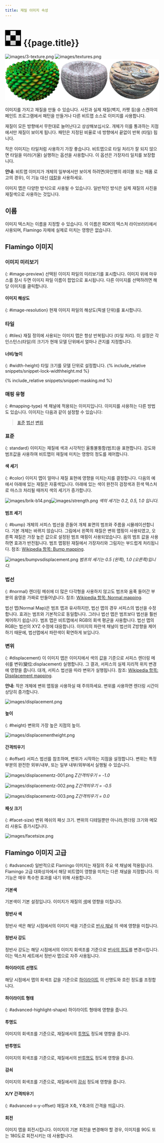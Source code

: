 ```yaml
---
title: 재질 이미지 속성
---
```



# ![images/images.svg](images/images.svg) {{page.title}}

![images/3-texture.png](images/3-texture.png)
![images/textures.png](images/textures.png)
![images/solidcolors.png](images/textureset.png)

이미지를 가지고 재질을 만들 수 있습니다. 사진과 실제 재질(벽지, 카펫 등)을 스캔하여 페인트 프로그램에서 패턴을 만들거나 다른 비트맵 소스로 이미지를 사용합니다.

재질이 모든 방향에서 무한대로 늘어난다고 상상해보십시오. 개체가 이를 통과하는 지점에서만 재질이 보이게 됩니다. 패턴은 지정된 비율로 네 방향에서 끝없이 반복 (타일) 됩니다.

작은 이미지는 타일처럼 사용하기 가장 좋습니다. 비트맵으로 타일 처리가 잘 되지 않으면 타일을 미러(거울) 실행하는 옵션을 사용합니다. 이 옵션은 가장자리 일치를 보장합니다.

**안내:** 비트맵 이미지가 개체의 일부에서만 보이게 하려면(와인병의 레이블 또는 제품 로고의 경우), 이 기능 대신 [데칼](properties-decal.html)을 사용하세요.

이미지 맵은 다양한 방식으로 사용될 수 있습니다. 일반적인 방식은 실제 재질의 사진을 재질색으로 사용하는 것입니다.

## 이름
이미지 텍스처는 이름을 지정할 수 있습니다. 이 이름은 RDK의 텍스처 라이브러리에서 사용되며, Flamingo 자체에 실제로 미치는 영향은 없습니다.

## Flamingo 이미지

### 이미지 미리보기
{: #image-preview}
선택된 이미지 파일의 미리보기를 표시합니다. 이미지 위에 마우스를 잠시 두면 이미지 파일 이름이 팝업으로 표시됩니다. 다른 이미지를 선택하려면 해당 이미지를 클릭합니다.

#### 이미지 해상도
{: #image-resolution}
현재 이미지 파일의 해상도(픽셀 단위)를 표시합니다.

### 타일
{: #tiles}
재질 정의에 사용되는 이미지 맵은 항상 반복됩니다 (타일 처리). 이 설정은 각 인스턴스(타일)의 크기가 현재 모델 단위에서 얼마나 큰지를 지정합니다.

#### 너비/높이
{: #width-height}
타일 크기를 모델 단위로 설정합니다.
{% include_relative snippets/snippet-lock-widthheight.md %}

{% include_relative snippets/snippet-masking.md %}

### 매핑 유형
{: #mapping-type}
색 채널에 적용되는 이미지입니다. 이미지를 사용하는 다른 방법도 있습니다. 이미지는 다음과 같이 설정할 수 있습니다:

> [표준](#standard)
> [법선](#normal)
> [변위](#displacement)

### 표준
{: standard}
이미지는 재질에 색과 시각적인 울퉁불퉁함(범프)을 표현합니다. 강도와 범프값을 사용하여 비트맵이 재질에 미치는 영향의 정도를 제어합니다.

#### 색 세기
{: #color}
이미지 맵이 얼마나 재질 표현에 영향을 미치는지를 결정합니다. 다음의 예에서 아래에 있는 재질은 자홍색입니다. 아래에 있는 색이 완전히 검정색과 흰색 텍스처로 마스크 처리될 때까지 색의 세기가 증가합니다.

![images/brik-b14.png](images/brik-b14.png)![images/strength.png](images/strength.png)
*색의 세기는 0.2, 0.5, 1.0 입니다.*

#### 범프 세기
{: #bump}
개체의 서피스 법선을 흔들어 개체 표면의 범프와 주름을 시뮬레이션합니다. 기본 개체는 바뀌지 않습니다. 그림에서 왼쪽의 재질은 변위 맵핑이 사용되였고, 오른쪽 재질은 가장 높은 값으로 설정된 범프 매핑이 사용되었습니다. 음의 범프 값을 사용하면 효과가 반전됩니다. 범프 맵핑된 재질에서 가장자리와 그림자는 부드럽게 처리됩니다. 참조: [Wikipedia 항목: Bump mapping](http://en.wikipedia.org/wiki/Bump_mapping).

![images/bumpvsdisplacement.png](images/bumpvsdisplacement.png)
*범프의 세기는 0.5 (왼쪽), 1.0 (오른쪽)입니다.*

### 법선
{: #normal}
렌더링 메쉬에 더 많은 다각형을 사용하지 않고도 범프와 움푹 들어간 부분의 음영을 가짜로 만들어냅니다. 참조: [Wikipedia 항목: Normal mapping](http://en.wikipedia.org/wiki/Normal_mapping).

법선 맵(Normal Map)은 범프 맵과 유사하지만, 법선 맵의 경우 서피스의 법선을 수정합니다. 효과는 범프와 기본적으로 동일합니다. 그러나 법선 맵은 범프보다 법선을 훨씬 제어하기 쉽습니다. 범프 맵은 비트맵에서 RGB의 회색 평균을 사용합니다. 법선 맵의 RGB는 법선의 XYZ 수정에 대응합니다. 이미지의 파란색 채널이 법선의 Z방향을 제어하기 때문에, 법선맵에서 파란색이 확연하게 보입니다.

### 변위
{: #displacement}
이 이미지 맵은 이미지에서 색의 값을 기준으로 서피스 렌더링 메쉬를 변위(變位:displacement) 실행합니다. 그 결과, 서피스의 실제 지리적 위치 변경에 영향을 줍니다. 대개, 서피스 법선을 따라 변위가 실행됩니다. 참조: [Wikipedia 항목: Displacement mapping](http://en.wikipedia.org/wiki/Displacement_mapping).

 **안내:** 작은 개체에 변위 맵핑을 사용하실 때 주의하세요. 변위를 사용하면 렌더링 시간이 상당히 증가합니다.

![images/displacement.png](images/displacement.png)

#### 높이
{: #height}
변위의 가장 높은 지점의 높이.

![images/displacementheight.png](images/displacementheight.png)

#### 간격띄우기
{: #offset}
서피스 법선를 참조하며, 변위가 시작하는 지점을 설정합니다. 변위는 특정 부분의 완전한 외부/내부, 또는 일부 내부/외부에서 실행될 수 있습니다.

![images/displacementz-001.png](images/displacementz-001.png)
*Z간격띄우기 = -1.0*

![images/displacementz-002.png](images/displacementz-002.png)
*Z간격띄우기 = -0.5*

![images/displacementz-003.png](images/displacementz-003.png)
*Z간격띄우기 = 0.0*

#### 패싯 크기
{: #facet-size}
변위 메쉬의 패싯 크기. 변위의 디테일뿐만 아니라,렌더링 크기와 메모리 사용도 증가시킵니다.

![images/facetsize.png](images/facetsize.png)

## Flamingo 이미지 고급
{: #advanced}
일반적으로 Flamingo 이미지는 재질의 주요 색 채널에 적용됩니다. Flamingo 고급 대화상자에서 해당 비트맵이 영향을 미치는 다른 채널을 지정합니다. 이 기능은 매우 특수한 효과를 내기 위해 사용합니다.

####  기본색
기본색이 기본 설정입니다. 이미지가 재질의 [색](advanced-material-properties-main.html#color)에 영향을 미칩니다.

####  정반사 색
정반사 색은 해당 시점에서의 이미지 색을 기준으로 [반사 채널](advanced-material-properties-main.html#highlight-color) 의 색에 영향을 미칩니다.

####  정반사 강도
정반사 강도는 해당 시점에서의 이미지 회색조를 기준으로 [반사의 정도](advanced-material-properties-main.html#intensity)를 변경시킵니다. 이는 텍스처 세트에서 정반사 맵으로 자주 사용됩니다.

####  하이라이트 선명도
해당 시점에서 맵의 회색조 값을 기준으로 [하이라이트](advanced-material-properties-main.html#intensity) 의 선명도와 흐린 정도를 조정합니다.

#### 하이라이트 형태
{: #advanced-highlight-shape}
하이라이트 형태에 영향을 줍니다.

####  투명도
이미지의 회색조를 기준으로, 재질에서의 [투명도](advanced-material-properties-main.html#intensity) 정도에 영향을 줍니다.

####  반투명도
이미지의 회색조를 기준으로, 재질에서의 [반투명도](advanced-material-properties-transparency.html#translucency) 정도에 영향을 줍니다.

####  감쇠
이미지의 회색조를 기준으로, 재질에서의 [감쇠](advanced-material-properties-transparency.html#attenuation) 정도에 영향을 줍니다.

#### X/Y 간격띄우기
{: #advanced-x-y-offset}
재질과 X축, Y축과의 간격을 띄웁니다.

####  회전
이미지 맵을 회전시킵니다. 이미지의 기본 회전을 변경해야 할 경우, 이미지를 90도 또는 180도로 회전시키는 데 사용합니다.
